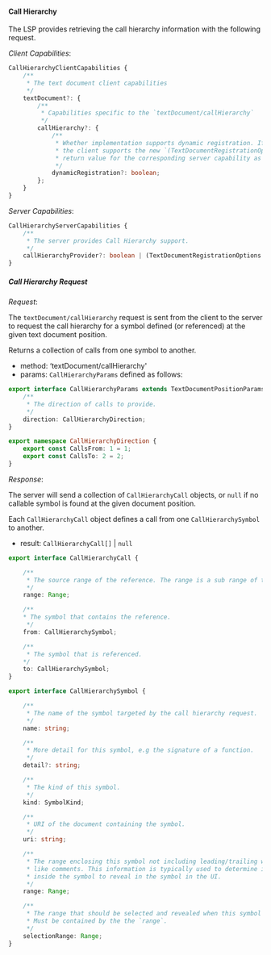 
#### Call Hierarchy

The LSP provides retrieving the call hierarchy information with the following request.

_Client Capabilities_:

```ts
CallHierarchyClientCapabilities {
    /**
     * The text document client capabilities
     */
    textDocument?: {
        /**
         * Capabilities specific to the `textDocument/callHierarchy`
         */
        callHierarchy?: {
            /**
             * Whether implementation supports dynamic registration. If this is set to `true`
             * the client supports the new `(TextDocumentRegistrationOptions & StaticRegistrationOptions)`
             * return value for the corresponding server capability as well.
             */
            dynamicRegistration?: boolean;
        };
    }
}
```

_Server Capabilities_:

```ts
CallHierarchyServerCapabilities {
    /**
     * The server provides Call Hierarchy support.
     */
    callHierarchyProvider?: boolean | (TextDocumentRegistrationOptions & StaticRegistrationOptions);
}
```

##### Call Hierarchy Request

_Request_:

The `textDocument/callHierarchy` request is sent from the client to the server to request the call hierarchy for a symbol defined (or referenced) at the given text document position.

Returns a collection of calls from one symbol to another.

* method: ‘textDocument/callHierarchy'
* params: `CallHierarchyParams` defined as follows:

```ts
export interface CallHierarchyParams extends TextDocumentPositionParams {
    /**
     * The direction of calls to provide.
     */
    direction: CallHierarchyDirection;
}

export namespace CallHierarchyDirection {
	export const CallsFrom: 1 = 1;
	export const CallsTo: 2 = 2;
}
```

_Response_:

The server will send a collection of `CallHierarchyCall` objects, or `null` if no callable symbol is found at the given document position.

Each `CallHierarchyCall` object defines a call from one `CallHierarchySymbol` to another.

* result: `CallHierarchyCall[]` | `null`

```ts
export interface CallHierarchyCall {

    /**
     * The source range of the reference. The range is a sub range of the `from` symbol range.
     */
    range: Range;

    /**
    * The symbol that contains the reference.
     */
    from: CallHierarchySymbol;

    /**
     * The symbol that is referenced.
    */
    to: CallHierarchySymbol;
}

export interface CallHierarchySymbol {

    /**
     * The name of the symbol targeted by the call hierarchy request.
     */
    name: string;

    /**
     * More detail for this symbol, e.g the signature of a function.
     */
    detail?: string;

    /**
     * The kind of this symbol.
     */
    kind: SymbolKind;

    /**
     * URI of the document containing the symbol.
     */
    uri: string;

    /**
     * The range enclosing this symbol not including leading/trailing whitespace but everything else
     * like comments. This information is typically used to determine if the the clients cursor is
     * inside the symbol to reveal in the symbol in the UI.
     */
    range: Range;

    /**
     * The range that should be selected and revealed when this symbol is being picked, e.g the name of a function.
     * Must be contained by the the `range`.
     */
    selectionRange: Range;
}
```